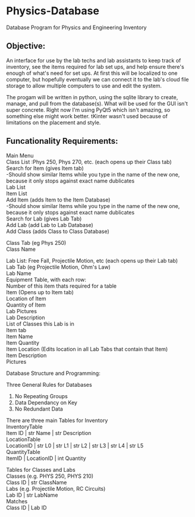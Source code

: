 # Physics-Database
Database Program for Physics and Engineering Inventory

## Objective:   
An interface for use by the lab techs and lab assistants to keep track of inventory, see the items required for lab set ups, and help ensure there's enough of what's need for set ups. At first this will be localized to one computer, but hopefully eventually we can connect it to the lab's cloud file storage to allow multiple computers to use and edit the system.

The progam will be written in python, using the sqlite library to create, manage, and pull from the database(s). What will be used for the GUI isn't super concrete. Right now I'm using PyQt5 which isn't amazing, so something else might work better. tKinter wasn't used because of limitations on the placement and style.

## Funcationality Requirements:  
Main Menu  
        Class List :Phys 250, Phys 270, etc. (each opens up their Class tab)  
        Search  for Item (gives Item tab)  
             -Should show similar Items while you type in the name of the new one,  
                because it only stops against exact name dublicates  
        Lab List  
        Item List  
        Add Item (adds Item to the Item Database)  
             -Should show similar Items while you type in the name of the new one,  
                because it only stops against exact name dublicates</br>
        Search for Lab (gives Lab Tab)  
        Add Lab (add Lab to Lab Database)  
        Add Class (adds Class to Class Database)

Class Tab (eg Phys 250)  
Class Name

Lab List: Free Fall, Projectile Motion, etc (each opens up their Lab tab)  
    Lab Tab (eg Projectile Motion, Ohm's Law)  
        Lab Name  
        Equipment Table, with each row:  
            Number of this item thats required for a table  
            Item (Opens up to Item tab)  
            Location of Item  
            Quantity of Item  
        Lab Pictures  
        Lab Description  
        List of Classes this Lab is in  
    Item tab  
        Item Name  
        Item Quantity  
        Item Location (Edits location in all Lab Tabs that contain that Item)  
        Item Description  
        Pictures  


Database Structure and Programming:

Three General Rules for Databases
<ol>
    <li>No Repeating Groups</li>
    <li>Data Dependancy on Key</li>
    <li>No Redundant Data</li>
</ol>

<p>There are three main Tables for Inventory</br>
  InventoryTable</br>
    Item ID | str Name | str Description</br>
  LocationTable</br>
    LocationID | str L0 | str L1 | str L2 | str L3 | str L4 | str L5</br>
  QuantityTable</br>
    ItemID | LocationID | int Quantity<p>

<p>Tables for Classes and Labs</br>
  Classes (e.g. PHYS 250, PHYS 210)</br>
    Class ID | str ClassName</br>
  Labs (e.g. Projectile Motion, RC Circuits)</br>
    Lab ID | str LabName</br>
  Matches</br>
    Class ID | Lab ID</br>

